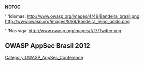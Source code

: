 __NOTOC__




'''Idiomas:
[<http://www.owasp.org/images/4/49/Bandeira_brasil.png>](https://www.owasp.org/index.php/OWASP_Paraiba_Day_2012)
[<http://www.owasp.org/images/8/88/Bandeira_reino_unido.png>](https://www.owasp.org/index.php/OWASP_Paraiba_Day_2012_%28en-US%29)


'''Nos siga:
[<http://www.owasp.org/images/f/f7/Twitter.png>](http://www.twitter.com/owaspappsecbr)

## OWASP AppSec Brasil 2012



<headertabs />

[Category:OWASP_AppSec_Conference](Category:OWASP_AppSec_Conference "wikilink")